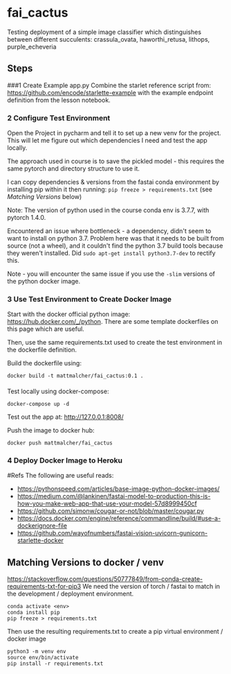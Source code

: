 # fai_cactus
Testing deployment of a simple image classifier which distinguishes between different succulents: crassula_ovata, haworthi_retusa, lithops, purple_echeveria

## Steps

###1 Create Example app.py
Combine the starlet reference script from: https://github.com/encode/starlette-example
with the example endpoint definition from the lesson notebook.

### 2 Configure Test Environment 
Open the Project in pycharm and tell it to set up a new venv for the project. 
This will let me figure out which dependencies I need and test the app locally.

The approach used in course is to save the pickled model - this requires the same pytorch and directory structure to use it.

I can copy dependencies & versions from the fastai conda environment by installing pip within it then running: 
`pip freeze > requirements.txt`  (see *Matching Versions* below)

Note: The version of python used in the course conda env is 3.7.7, with pytorch 1.4.0.

Encountered an issue where bottleneck - a dependency, didn't seem to want to install on python 3.7. 
Problem  here was that it needs to be built from source (not a wheel), and it couldn't find the python 3.7 build tools because they weren't installed. 
Did `sudo apt-get install python3.7-dev` to rectify this.

Note - you will encounter the same issue if you use the `-slim` versions of the python docker image.

### 3 Use Test Environment to Create Docker Image
Start with the docker official python image: https://hub.docker.com/_/python. 
There are some template dockerfiles on this page which are useful.

Then, use the same requirements.txt used to create the test environment in the dockerfile definition.

Build the dockerfile using:
``` 
docker build -t mattmalcher/fai_cactus:0.1 .
```



####
Test locally using docker-compose:
```
docker-compose up -d
```

Test out the app at:
http://127.0.0.1:8008/

Push the image to docker hub:
```
docker push mattmalcher/fai_cactus
```

### 4 Deploy Docker Image to Heroku



#Refs
The following are useful reads:

* https://pythonspeed.com/articles/base-image-python-docker-images/
* https://medium.com/@lankinen/fastai-model-to-production-this-is-how-you-make-web-app-that-use-your-model-57d8999450cf
* https://github.com/simonw/cougar-or-not/blob/master/cougar.py
* https://docs.docker.com/engine/reference/commandline/build/#use-a-dockerignore-file
* https://github.com/wayofnumbers/fastai-vision-uvicorn-gunicorn-starlette-docker


## Matching Versions to docker / venv
https://stackoverflow.com/questions/50777849/from-conda-create-requirements-txt-for-pip3
We need the version of torch / fastai to match in the development / deployment environment.

```
conda activate <env>
conda install pip
pip freeze > requirements.txt
```

Then use the resulting requirements.txt to create a pip virtual environment / docker image
```
python3 -m venv env
source env/bin/activate
pip install -r requirements.txt
```